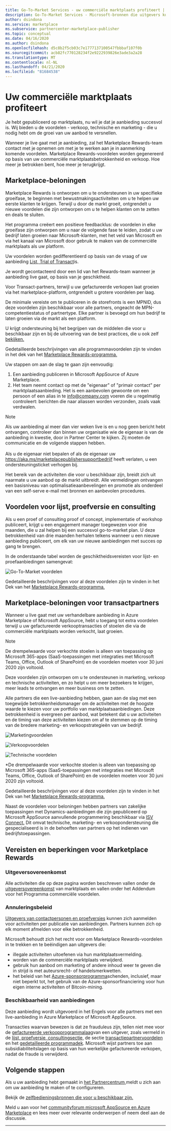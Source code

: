 ```yaml
---
title: Go-To-Market Services - uw commerciële marktplaats profiteert | Azure Marketplace
description: Go-To-Market Services - Microsoft-bronnen die uitgevers kunnen gebruiken, worden in deze sectie beschreven.
author: dsindona
ms.service: marketplace
ms.subservice: partnercenter-marketplace-publisher
ms.topic: conceptual
ms.date: 04/16/2020
ms.author: dsindona
ms.openlocfilehash: d5c8b2f5cb03c7e1777137100547fbbbaf107f0b
ms.sourcegitcommit: acb82fc770128234f2e9222939826e3ade3a2a28
ms.translationtype: MT
ms.contentlocale: nl-NL
ms.lasthandoff: 04/21/2020
ms.locfileid: "81684538"
---
```

# <a name="your-commercial-marketplace-benefits"></a>Uw commerciële marktplaats profiteert

Je hebt gepubliceerd op marktplaats, nu wil je dat je aanbieding succesvol is. Wij bieden u de voordelen - verkoop, technische en marketing - die u nodig hebt om de groei van uw aanbod te versnellen.

Wanneer je live gaat met je aanbieding, zal het Marketplace Rewards-team contact met je opnemen om met je te werken aan je in aanmerking komende voordelen. Marketplace Rewards-voordelen worden gegenereerd op basis van uw commerciële marktplaatsbetrokkenheid en verkoop. Hoe meer je betrokken bent, hoe meer je terugkrijgt.

## <a name="marketplace-rewards"></a>Marketplace-beloningen

Marketplace Rewards is ontworpen om u te ondersteunen in uw specifieke groeifase, te beginnen met bewustmakingsactiviteiten om u te helpen uw eerste klanten te krijgen. Terwijl u door de markt groeit, ontgrendelt u nieuwe voordelen die zijn ontworpen om u te helpen klanten om te zetten en deals te sluiten. 

Het programma creëert een positieve feedbacklus: de voordelen in elke groeifase zijn ontworpen om u naar de volgende fase te leiden, zodat u uw bedrijf laten groeien naar Microsoft-klanten, met het veld van Microsoft en via het kanaal van Microsoft door gebruik te maken van de commerciële marktplaats als uw platform. 

Uw voordelen worden gedifferentieerd op basis van de vraag of uw aanbieding [List, Trial of Transact](https://docs.microsoft.com/azure/marketplace/determine-your-listing-type#choose-a-publishing-option)is.

Je wordt gecontacteerd door een lid van het Rewards-team wanneer je aanbieding live gaat, op basis van je geschiktheid. 

Voor Transact-partners, terwijl u uw gefactureerde verkopen laat groeien via het marketplace-platform, ontgrendelt u grotere voordelen per laag. 

De minimale vereiste om te publiceren in de storefronts is een MPNID, dus deze voordelen zijn beschikbaar voor alle partners, ongeacht de MPN-competentiestatus of partnertype. Elke partner is bevoegd om hun bedrijf te laten groeien via de markt als een platform. 

U krijgt ondersteuning bij het begrijpen van de middelen die voor u beschikbaar zijn en bij de uitvoering van de best practices, die u ook zelf [bekijken.](https://partner.microsoft.com/asset/collection/azure-marketplace-and-appsource-publisher-toolkit#/) 

Gedetailleerde beschrijvingen van alle programmavoordelen zijn te vinden in het dek van het [Marketplace Rewards-programma.](https://aka.ms/marketplacerewards)

Uw stappen om aan de slag te gaan zijn eenvoudig:

1. Een aanbieding publiceren in Microsoft AppSource of Azure Marketplace.
2. Het team neemt contact op met de "eigenaar" of "primair contact" per marktplaatsaanbieding. Het is een aanbevolen gewoonte om een persoon of een alias in te info@company.com voeren die u regelmatig controleert: berichten die naar aliassen worden verzonden, zoals vaak verdwalen.

>[!Note]
>Als uw aanbieding al meer dan vier weken live is en u nog geen bericht hebt ontvangen, controleer dan binnen uw organisatie wie de eigenaar is van de aanbieding in kwestie, door in Partner Center te kijken. Zij moeten de communicatie en de volgende stappen hebben. <br> <br> Als u de eigenaar niet bepalen of als de eigenaar uw https://aka.ms/marketplacepublishersupportbedrijf heeft verlaten, u een ondersteuningsticket verhogen bij.

Het bereik van de activiteiten die voor u beschikbaar zijn, breidt zich uit naarmate u uw aanbod op de markt uitbreidt. Alle vermeldingen ontvangen een basisniveau van optimalisatieaanbevelingen en promotie als onderdeel van een self-serve e-mail met bronnen en aanbevolen procedures.

## <a name="list-trial-and-consulting-benefits"></a>Voordelen voor lijst, proefversie en consulting

Als u een proef of consulting proof of concept, implementatie of workshop publiceert, krijgt u een engagement manager toegewezen voor drie maanden, die u zal helpen bij een succesvol go-to-market plan. U deze betrokkenheid van drie maanden herhalen telkens wanneer u een nieuwe aanbieding publiceert, om elk van uw nieuwe aanbiedingen met succes op gang te brengen.

In de onderstaande tabel worden de geschiktheidsvereisten voor lijst- en proefaanbiedingen samengevat:

![Go-To-Market voordelen](./media/marketplace-publishers-guide/gtm-eligibility-requirements.png)

Gedetailleerde beschrijvingen voor al deze voordelen zijn te vinden in het Dek van het [Marketplace Rewards-programma.](https://aka.ms/marketplacerewards)

## <a name="marketplace-rewards-for-transact-partners"></a>Marketplace-beloningen voor transactpartners

Wanneer u live gaat met uw verhandelbare aanbieding in Azure Marketplace of Microsoft AppSource, hebt u toegang tot extra voordelen terwijl u uw gefactureerde verkooptransacties of stoelen die via de commerciële marktplaats worden verkocht, laat groeien. 

>[!Note]
>De drempelwaarde voor verkochte stoelen is alleen van toepassing op Microsoft 365-apps (SaaS-toepassingen met integraties met Microsoft Teams, Office, Outlook of SharePoint) en de voordelen moeten voor 30 juni 2020 zijn voltooid.

Deze voordelen zijn ontworpen om u te ondersteunen in marketing, verkoop en technische activiteiten, en zo helpt u om meer bezoekers te krijgen, meer leads te ontvangen en meer business om te zetten.

Alle partners die een live-aanbieding hebben, gaan aan de slag met een toegewijde betrokkenheidsmanager om de activiteiten met de hoogste waarde te kiezen voor uw portfolio van marktplaatsaanbiedingen. Deze betrokkenheid is evergreen per aanbod, wat betekent dat u uw activiteiten en de timing van deze activiteiten kiezen om af te stemmen op de timing van de bredere marketing- en verkoopstrategieën van uw bedrijf. 

![Marketingvoordelen](./media/marketplace-publishers-guide/marketing-benefit.png)

![Verkoopvoordelen](./media/marketplace-publishers-guide/sales-benefit.png)

![Technische voordelen](./media/marketplace-publishers-guide/technical-benefit.png)

\*De drempelwaarde voor verkochte stoelen is alleen van toepassing op Microsoft 365-apps (SaaS-toepassingen met integraties met Microsoft Teams, Office, Outlook of SharePoint) en de voordelen moeten voor 30 juni 2020 zijn voltooid.

Gedetailleerde beschrijvingen voor al deze voordelen zijn te vinden in het Dek van het [Marketplace Rewards-programma.](https://aka.ms/marketplacerewards)

Naast de voordelen voor beloningen hebben partners van zakelijke toepassingen met Dynamics-aanbiedingen die zijn gepubliceerd op Microsoft AppSource aanvullende programmering beschikbaar via [ISV Connect.](https://partner.microsoft.com/solutions/business-applications/isv-overview) Dit omvat technische, marketing- en verkoopondersteuning die gespecialiseerd is in de behoeften van partners op het indienen van bedrijfstoepassingen.

## <a name="marketplace-rewards-requirements-and-restrictions"></a>Vereisten en beperkingen voor Marketplace Rewards

### <a name="publisher-agreement"></a>Uitgeversovereenkomst

Alle activiteiten die op deze pagina worden beschreven vallen onder de [uitgeversovereenkomst](https://go.microsoft.com/fwlink/?LinkID=699560) van marktplaats en vallen onder het Addendum voor het Programma commerciële voordelen.

### <a name="cancellation-policy"></a>Annuleringsbeleid

[Uitgevers van contactpersonen en proefversies](https://docs.microsoft.com/azure/marketplace/determine-your-listing-type) kunnen zich aanmelden voor activiteiten per publicatie van aanbiedingen. Partners kunnen zich op elk moment afmelden voor elke betrokkenheid. 

Microsoft behoudt zich het recht voor om Marketplace Rewards-voordelen in te trekken en te beëindigen aan uitgevers die: 

* illegale activiteiten uitoefenen via hun marktplaatsvermelding.
* worden van de commerciële marktplaats verwijderd. 
* gebruik hun aanbod om marketing of andere inhoud weer te geven die in strijd is met auteursrecht- of handelsmerkwetten.
* het beleid van het [Azure-sponsorprogramma](https://azure.microsoft.com/offers/ms-azr-0036p/)schenden, inclusief, maar niet beperkt tot, het gebruik van de Azure-sponsorfinanciering voor hun eigen interne activiteiten of Bitcoin-mining. 

### <a name="offer-availability"></a>Beschikbaarheid van aanbiedingen

Deze aanbieding wordt uitgevoerd in het Engels voor alle partners met een live-aanbieding in Azure Marketplace of Microsoft AppSource.

Transacties waarvan bewezen is dat ze frauduleus zijn, tellen niet mee voor de [gefactureerde verkoopprogrammalaag](https://aka.ms/marketplacepublisherrewards)van een uitgever, zoals vermeld in de [lijst, proefversie, consultingsectie,](#list-trial-and-consulting-benefits) de sectie [transactiepartnervoordelen](#marketplace-rewards-for-transact-partners) en het [gedetailleerde programmadek](https://aka.ms/marketplacepublisherrewards). Microsoft wijst partners toe aan subsidiabiliteitslagen op basis van hun werkelijke gefactureerde verkopen, nadat de fraude is verwijderd. 

## <a name="next-steps"></a>Volgende stappen

Als u uw aanbieding hebt gemaakt in [het Partnercentrum,](https://partner.microsoft.com/dashboard/commercial-marketplace/overview)meldt u zich aan om uw aanbieding te maken of te configureren.

Bekijk de [zelfbedieningsbronnen die voor u beschikbaar zijn.](https://partner.microsoft.com/asset/collection/azure-marketplace-and-appsource-publisher-toolkit#/)

Meld u aan voor het [communityforum microsoft AppSource en Azure Marketplace](https://www.microsoftpartnercommunity.com/t5/Azure-Marketplace-and-AppSource/bd-p/2222) en lees meer over relevante onderwerpen of neem deel aan de discussie.

---
